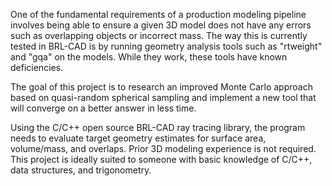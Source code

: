One of the fundamental requirements of a production modeling pipeline
involves being able to ensure a given 3D model does not have any errors
such as overlapping objects or incorrect mass. The way this is currently
tested in BRL-CAD is by running geometry analysis tools such as
"rtweight" and "gqa" on the models. While they work, these tools have
known deficiencies.

The goal of this project is to research an improved Monte Carlo approach
based on quasi-random spherical sampling and implement a new tool that
will converge on a better answer in less time.

Using the C/C++ open source BRL-CAD ray tracing library, the program
needs to evaluate target geometry estimates for surface area,
volume/mass, and overlaps. Prior 3D modeling experience is not required.
This project is ideally suited to someone with basic knowledge of C/C++,
data structures, and trigonometry.